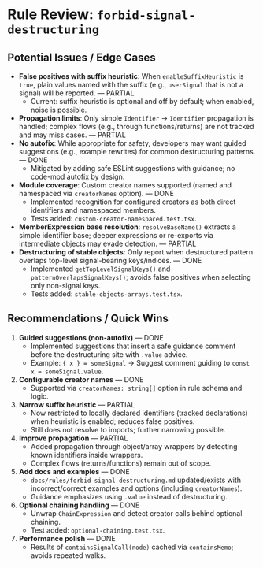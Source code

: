 # Rule Review: `forbid-signal-destructuring`

## Potential Issues / Edge Cases

- __False positives with suffix heuristic__: When `enableSuffixHeuristic` is `true`, plain values named with the suffix (e.g., `userSignal` that is not a signal) will be reported. — PARTIAL
  - Current: suffix heuristic is optional and off by default; when enabled, noise is possible.
- __Propagation limits__: Only simple `Identifier` → `Identifier` propagation is handled; complex flows (e.g., through functions/returns) are not tracked and may miss cases. — PARTIAL
- __No autofix__: While appropriate for safety, developers may want guided suggestions (e.g., example rewrites) for common destructuring patterns. — DONE
  - Mitigated by adding safe ESLint suggestions with guidance; no code-mod autofix by design.
- __Module coverage__: Custom creator names supported (named and namespaced via `creatorNames` option). — DONE
  - Implemented recognition for configured creators as both direct identifiers and namespaced members.
  - Tests added: `custom-creator-namespaced.test.tsx`.
- __MemberExpression base resolution__: `resolveBaseName()` extracts a simple identifier base; deeper expressions or re-exports via intermediate objects may evade detection. — PARTIAL
- __Destructuring of stable objects__: Only report when destructured pattern overlaps top-level signal-bearing keys/indices. — DONE
  - Implemented `getTopLevelSignalKeys()` and `patternOverlapsSignalKeys()`; avoids false positives when selecting only non-signal keys.
  - Tests added: `stable-objects-arrays.test.tsx`.

## Recommendations / Quick Wins

1. __Guided suggestions (non-autofix)__ — DONE
   - Implemented suggestions that insert a safe guidance comment before the destructuring site with `.value` advice.
   - Example: `{ x } = someSignal` → Suggest comment guiding to `const x = someSignal.value`.
2. __Configurable creator names__ — DONE
   - Supported via `creatorNames: string[]` option in rule schema and logic.
3. __Narrow suffix heuristic__ — PARTIAL
   - Now restricted to locally declared identifiers (tracked declarations) when heuristic is enabled; reduces false positives.
   - Still does not resolve to imports; further narrowing possible.
4. __Improve propagation__ — PARTIAL
   - Added propagation through object/array wrappers by detecting known identifiers inside wrappers.
   - Complex flows (returns/functions) remain out of scope.
5. __Add docs and examples__ — DONE
   - `docs/rules/forbid-signal-destructuring.md` updated/exists with incorrect/correct examples and options (including `creatorNames`).
   - Guidance emphasizes using `.value` instead of destructuring.
7. __Optional chaining handling__ — DONE
   - Unwrap `ChainExpression` and detect creator calls behind optional chaining.
   - Test added: `optional-chaining.test.tsx`.
6. __Performance polish__ — DONE
   - Results of `containsSignalCall(node)` cached via `containsMemo`; avoids repeated walks.
